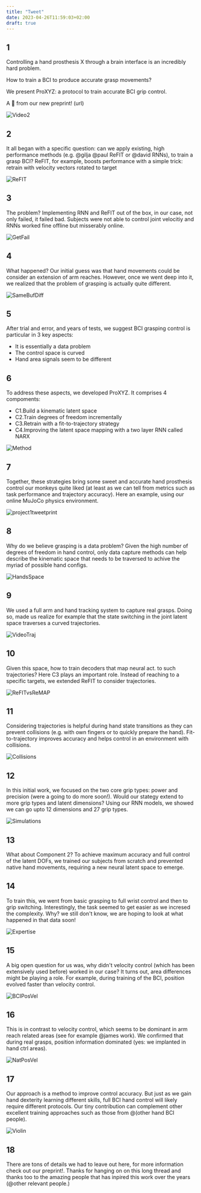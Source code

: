 ```yaml
---
title: "Tweet"
date: 2023-04-26T11:59:03+02:00
draft: true
---
```


## 1
Controlling a hand prosthesis X through a brain interface is an incredibly hard problem.

How to train a BCI to produce accurate grasp movements? 

We present ProXYZ: a protocol to train accurate BCI grip control.

A 🧵 from our new preprint! (url)

![Video2](https://aagudel.github.io/graspdecpaper/video2.gif)

## 2
It all began with a specific question: can we apply existing, high performance methods (e.g. @gilja @paul ReFIT or @david RNNs), to train a grasp BCI? ReFIT, for example, boosts performance with a simple trick: retrain with velocity vectors rotated to target

![ReFIT](joined0_refit.gif)

## 3
The problem? Implementing RNN and ReFIT out of the box, in our case, not only failed, it failed bad. Subjects were not able to control joint velocitiy and RNNs worked fine offline but misserably online.

![GetFail](getfail.gif)

## 4
What happened? Our initial guess was that hand movements could be consider an extension of arm reaches. However, once we went deep into it, we realized that the problem of grasping is actually quite different.

![SameBufDiff](samebutdiff.gif)

## 5
After trial and error, and years of tests, we suggest BCI grasping control is particular in 3 key aspects:
- It is essentially a data problem
- The control space is curved
- Hand area signals seem to be different

## 6
To address these aspects, we developed ProXYZ. It comprises 4 compoments:
- C1.Build a kinematic latent space
- C2.Train degrees of freedom incrementally
- C3.Retrain with a fit-to-trajectory strategy
- C4.Improving the latent space mapping with a two layer RNN called NARX

![Method](method.png)

## 7
Together, these strategies bring some sweet and accurate hand prosthesis control our monkeys quite liked (at least as we can tell from metrics such as task performance and trajectory accuracy). Here an example, using our online MuJoCo physics environment.

![project1tweetprint](https://aagudel.github.io/graspdecpaper/project1_tweetprint.gif)

## 8
Why do we believe grasping is a data problem? Given the high number of degrees of freedom in hand control, only data capture methods can help describe the kinematic space that needs to be traversed to achive the myriad of possible hand configs.

![HandsSpace](handsspace0.gif)

## 9
We used a full arm and hand tracking system to capture real grasps. Doing so, made us realize for example that the state switching in the joint latent space traverses a curved trajectories.

![VideoTraj](https://aagudel.github.io/graspdecpaper/videotraj0.gif)

## 10
Given this space, how to train decoders that map neural act. to such trajectories? Here C3 plays an important role. Instead of reaching to a specific targets, we extended ReFIT to consider trajectories.

![ReFITvsReMAP](joined0.gif)

## 11
Considering trajectories is helpful during hand state transitions as they can prevent collisions (e.g. with own fingers or to quickly prepare the hand). Fit-to-trajectory improves accuracy and helps control in an environment with collisions.

![Collisions](collisions.png)

## 12
In this initial work, we focused on the two core grip types: power and precision (were a going to do more soon!). Would our stategy extend to more grip types and latent dimensions? Using our RNN models, we showed we can go upto 12 dimensions and 27 grip types.

![Simulations](sims.png)

## 13
What about Component 2? To achieve maximum accuracy and full control of the latent DOFs, we trained our subjects from scratch and prevented native hand movements, requiring a new neural latent space to emerge.

## 14
To train this, we went from basic grasping to full wrist control and then to grip switching. Interestingly, the task seemed to get easier as we incresed the complexity. Why? we still don't know, we are hoping to look at what happened in that data soon!

![Expertise](expertise.png)

## 15
A big open question for us was, why didn't velocity control (which has been extensively used before) worked in our case? It turns out, area differences might be playing a role. For example, during training of the BCI, position evolved faster than velocity control.

![BCIPosVel](bciposvel.png)

## 16
This is in contrast to velocity control, which seems to be dominant in arm reach related areas (see for example @james work). We confirmed that during real grasps, position information dominated (yes: we implanted in hand ctrl areas).

![NatPosVel](natposvel.png)

## 17
Our approach is a method to improve control accuracy. But just as we gain hand dexterity learning different skills, full BCI hand control will likely require different protocols. Our tiny contribution can complement other excellent training approaches such as those from @(other hand BCI people).

![Violin](violin.gif)

## 18
There are tons of details we had to leave out here, for more information check out our preprint!. Thanks for hanging on on this long thread and thanks too to the amazing people that has inpired this work over the years (@other relevant people.)

